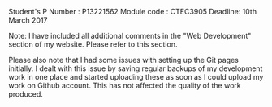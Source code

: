Student's P Number : P13221562
Module code : CTEC3905
Deadline: 10th March 2017

Note: I have included all additional comments in the "Web Development" section of my website. Please refer to this section. 

Please also note that I had some issues with setting up the Git pages initially. I dealt with this issue by saving regular backups of 
my development work in one place and started uploading these as soon as I could upload my work on Github account. This has not affected
the quality of the work produced. 
